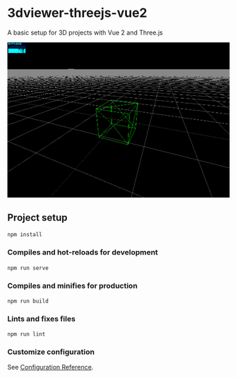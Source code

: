 # 3dviewer-threejs-vue2

A basic setup for 3D projects with Vue 2 and Three.js

![3D Viewer](https://github.com/ncdev2015/3DViewerThreejs-Vue2/blob/master/src/assets/sample.png)

## Project setup

```
npm install
```

### Compiles and hot-reloads for development

```
npm run serve
```

### Compiles and minifies for production

```
npm run build
```

### Lints and fixes files

```
npm run lint
```

### Customize configuration

See [Configuration Reference](https://cli.vuejs.org/config/).
